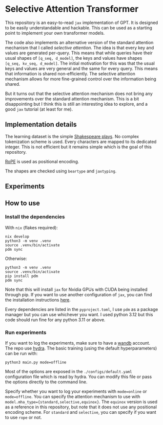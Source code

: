 # Selective Attention Transformer

This repository is an easy-to-read `jax` implementation of GPT. It is designed
to be easily understandable and hackable. This can be used as a starting point
to implement your own transformer models.

The code also implements an alternative version of the standard attention
mechanism that I called *selective attention*. The idea is that every key and
values are generated per-query. This means that while queries have their usual
shapes of `[q_seq, d_model]`, the keys and values have shapes ` [q_seq, kv_seq,
d_model]`. The initial motivation for this was that the usual keys and values
are very general and the same for every query. This means that information is
shared non-efficiently. The selective attention mechanism allows for more
fine-grained control over the information being shared.

But it turns out that the selective attention mechanism does not bring any
improvements over the standard attention mechanism. This is a bit disappointing
but I think this is still an interesting idea to explore, and a good `jax`
tutorial (at least for me).

## Implementation details

The learning dataset is the simple [Shakespeare
plays](https://www.kaggle.com/datasets/kingburrito666/shakespeare-plays). No
complex tokenization scheme is used. Every characters are mapped to its
dedicated integer. This is not efficient but it remains simple which is the
goal of this repository.

[RoPE](https://arxiv.org/abs/2104.09864) is used as positional encoding.

The shapes are checked using `beartype` and `jaxtyping`.

## Experiments

## How to use

### Install the dependencies

With `nix` (flakes required):

```console
nix develop
python3 -m venv .venv
source .venv/bin/activate
pdm sync
```

Otherwise:

```console
python3 -m venv .venv
source .venv/bin/activate
pip install pdm
pdm sync
```

Note that this will install `jax` for Nvidia GPUs with CUDA being installed
through pip. If you want to use another configuration of `jax`, you can find
the installation instructions
[here](https://jax.readthedocs.io/en/latest/installation.html).

Every dependencies are listed in the `pyproject.toml`, I use `pdm` as a package
manager but you can use whichever you want. I used python 3.12 but this code
should run fine for any python 3.11 or above.

### Run experiments

If you want to log the experiments, make sure to have a
[wandb](https://www.wandb.ai) account. The repo use
[hydra](https://hydra.cc/docs/intro/). The basic training (using the default
hyperparameters) can be run with:

```console
python3 main.py mode=offline
```

Most of the options are exposed in the `./configs/default.yaml` configuration
file which is read by hydra. You can modify this file or pass the options
directly to the command line.

Specify whether you want to log your experiments with `mode=online` or
`mode=offline`. You can specify the attention mechanism to use with
`model.mha_type={standard,selective,equinox}`. The `equinox` version is used as
a reference in this repository, but note that it does not use any positional
encoding scheme. For `standard` and `selective`, you can specify if you want
to use `rope` or not.
